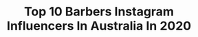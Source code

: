 ---
title: Top 10 Barbers Instagram Influencers In Australia In 2020
description: >-
  Find top barbers Instagram influencers in Australia in 2020. Most popular hashtags: #hair #barber #art #instagay.
platform: Instagram
profiles:
  - username: "chaybrows"
    fullname: >-
      Chaylene Liddell
    location: "Australia"
    followers: 15752
    engagement: 328
    commentsToLikes: 0.048135
    id: ck6ub1a2c6vwf0j71hgpwqz99
    verified: false
    hashtags: "#browtherapy, #throwbackchaybrows"
  - username: "joeyscandizzo"
    fullname: >-
      J O E Y  S C A N D I Z Z O
    location: "Australia"
    followers: 104222
    engagement: 582
    commentsToLikes: 0.013542
    id: ck0vz2pkl6zqo0i19irl6q9pn
    verified: true
    hashtags: "#supermodel, #actress, #australia, #dysonairwrap"
  - username: "chhorvy_labarbiere"
    fullname: >-
      C H H O R V Y | B A R B E R
    location: "Australia"
    followers: 11290
    engagement: 320
    commentsToLikes: 0.040194
    id: ck14k6z8oo1p70i192tt7xmp7
    verified: false
    hashtags: "#friends, #khmertattoo, #smile, #masque"
  - username: "rizgamal"
    fullname: >-
      Fariz Egia Gamal
    location: "Australia"
    followers: 12375
    engagement: 803
    commentsToLikes: 0.081881
    id: ck5pzi25t12ww0i113je8z6dh
    verified: false
    hashtags: "#gamalgantengmaksimal, #naik14kilo, #gabut, #mullet"
  - username: "farkie.02"
    fullname: >-
      Mark Fitzpatrick
    location: "Australia"
    followers: 3794
    engagement: 5530
    commentsToLikes: 0.023291
    id: ck8sxt9n6ikyz0j78er1kww3l
    verified: false
    hashtags: "#coba, #gaylove, #pinkhair, #gaycouple"
  - username: "martyandmichael"
    fullname: >-
      Marty and Michael
    location: "Australia"
    followers: 1031608
    engagement: 836
    commentsToLikes: 0.013143
    id: ck5c6h4vl5fda0i11uczvszwy
    verified: false
    hashtags: "#onmyway, #foryoupag, #humptydumpty, #uncensoredcontent"
  - username: "kelsey_roberts"
    fullname: >-
      Kelsey-Lee Barber
    location: "Australia"
    followers: 8944
    engagement: 822
    commentsToLikes: 0.011010
    id: ck5zrre9ox4ey0i14dw23cmke
    verified: true
    hashtags: "#photographer, #javelinthrow, #lift, #crossfit"
  - username: "emmagale_artist"
    fullname: >-
      Emma Gale
    location: "Australia"
    followers: 21002
    engagement: 363
    commentsToLikes: 0.033909
    id: ck5hrjpn7uzbl0i11c187cmpd
    verified: false
    hashtags: "#artlife, #hair, #artspotlight, #interiors"
  - username: "jlinweichieh"
    fullname: >-
      𝗝-𝗟𝗶𝗻 ☯︎ 傑林
    location: "Australia"
    followers: 11747
    engagement: 600
    commentsToLikes: 0.025867
    id: ck5hp1k8vqlks0i11kmkujofe
    verified: false
    hashtags: "#niketaiwan, #view, #fitness, #zumbafitness"
  - username: "unicorn_manes_bymykey"
    fullname: >-
      Mykey O’Halloran / Hair Artist
    location: "Australia"
    followers: 102025
    engagement: 461
    commentsToLikes: 0.015287
    id: ck5ho9ci6p62w0i11y9vty6sv
    verified: true
    hashtags: "#insiderbeauty, #hothotpink, #tiedyed, #mullet"
---